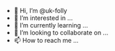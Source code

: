 - 👋 Hi, I’m @uk-folly
- 👀 I’m interested in ...
- 🌱 I’m currently learning ...
- 💞️ I’m looking to collaborate on ...
- 📫 How to reach me ...

<!---
uk-folly/uk-folly is a ✨ special ✨ repository because its `README.md` (this file) appears on your GitHub profile.
You can click the Preview link to take a look at your changes.
--->
